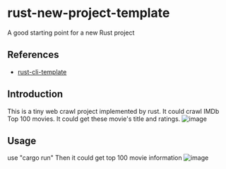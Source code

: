 # rust-new-project-template
A good starting point for a new Rust project

## References

* [rust-cli-template](https://github.com/kbknapp/rust-cli-template)

## Introduction
This is a tiny web crawl project implemented by rust. It could crawl IMDb Top 100 movies. It could get these movie's title and ratings.
![image](https://user-images.githubusercontent.com/122952572/218929302-ddeba8cd-1060-4e93-b610-d8fda4322055.png)
## Usage

use "cargo run" Then it could get top 100 movie information
![image](https://user-images.githubusercontent.com/122952572/218929482-35457456-66db-456d-b662-29a76ea77071.png)
